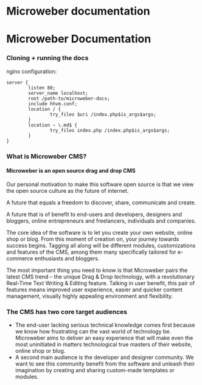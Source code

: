 Microweber documentation
===

# Microweber Documentation

### Cloning + running the docs

nginx configuration:

```
server {
        listen 80;
        server_name localhost;
        root /path-to/microweber-docs;
        include hhvm.conf;
        location / {
                try_files $uri /index.php$is_args$args;
        }
        location ~ \.md$ {
                try_files index.php /index.php$is_args$args;
        }
}
```

### What is Microweber CMS?

#### Microweber is an open source drag and drop CMS

Our personal motivation to make this software open source is that we view the open source culture as the future of internet. 

A future that equals a freedom to discover, share, communicate and create. 

A future that is of benefit to end-users and developers, designers and bloggers, online entrepreneurs and freelancers, individuals and companies.

The core idea of the software is to let you create your own website, online shop or blog. From this moment of creation on, your journey towards success begins. Tagging all along will be different modules, customizations and features of the CMS, among them many specifically tailored for e-commerce enthusiasts and bloggers.

The most important thing you need to know is that Microweber pairs the latest CMS trend – the unique Drag & Drop technology, with a revolutionary Real-Time Text Writing & Editing feature. Talking in user benefit, this pair of features means improved user experience, easier and quicker content management, visually highly appealing environment and flexibility.

### The CMS has two core target audiences

* The end-user lacking serious technical knowledge comes first because we know how frustrating can the vast world of technology be. Microweber aims to deliver an easy experience that will make even the most uninitiated in matters technological true masters of their website, online shop or blog. 
* A second main audience is the developer and designer community. We want to see this community benefit from the software and unleash their imagination by creating and sharing custom-made templates or modules. 
